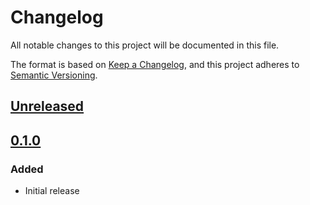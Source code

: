 # Changelog

All notable changes to this project will be documented in this file.

The format is based on [Keep a Changelog](https://keepachangelog.com/en/1.0.0/),
and this project adheres to [Semantic Versioning](https://semver.org/spec/v2.0.0.html).

## [Unreleased]

## [0.1.0]

### Added

- Initial release

[Unreleased]: https://github.com/MetaMask/core/compare/@metamask/multichain-api-middleware@0.1.0...HEAD
[0.1.0]: https://github.com/MetaMask/core/releases/tag/@metamask/multichain-api-middleware@0.1.0
